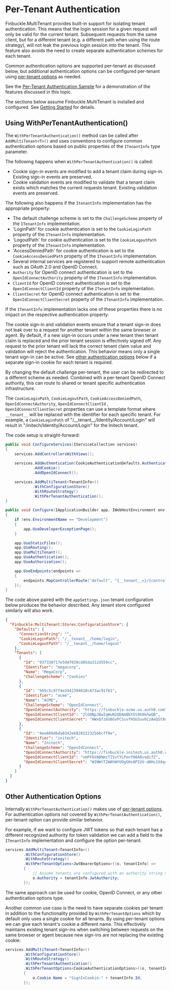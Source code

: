 # Per-Tenant Authentication

Finbuckle.MultiTenant provides built-in support for isolating tenant
authentication. This means that the login session for a given request will only
be valid for the current tenant. Subsequent requests from the same client, but
for a different tenant (e.g. a different path when using the route strategy),
will not leak the previous login session into the tenant. This feature also
avoids the need to create separate authentication schemes for each tenant.

Common authentication options are supported per-tenant as discussed below, but
additional authentication options can be configured per-tenant using
[per-tenant options](Options) as needed.

See
the [Per-Tenant Authentication Sample](https://github.com/Finbuckle/Finbuckle.MultiTenant/tree/master/samples/ASP.NET%20Core%203/PerTenantAuthenticationSample)
for a demonstration of the features discussed in this topic.

The sections below assume Finbuckle.MultiTenant is installed and configured. See
[Getting Started](GettingStarted) for details.

## Using WithPerTenantAuthentication()

The `WithPerTenantAuthentication()` method can be called after
`AddMultiTenant<T>()` and uses conventions to configure common authentication
options based on public properties of the `ITenantInfo` type parameter.

The following happens when `WithPerTenantAuthentication()` is called:

- Cookie sign-in events are modified to add a tenant claim during sign-in. Existing
  sign-in events are preserved.
- Cookie validation events are modified to validate that a tenant claim exists
  which matches the current requests tenant. Existing validation events are
  preserved.

The following also happens if the `ItenantInfo` implementation has the appropriate property:

- The default challenge scheme is set to the `ChallengeScheme` property
  of the `ITenantInfo` implementation.
- 'LoginPath' for cookie authentication is set to the `CookieLoginPath` property
  of the `ITenantInfo` implementation.
- 'LogoutPath' for cookie authentication is set to the `CookieLogoutPath`
  property of the `ITenantInfo` implementation.
- 'AccessDeniedPath' for cookie authentication is set to the
  `CookieAccessDeniedPath` property of the `ITenantInfo` implementation.
- Several internal services are registered to support remote authentication such
  as OAuth 2.0 and OpenID Connect.
- `Authority` for OpenID connect authentication is set to the
  `OpenIdConnectAuthority` property of the `ITenantInfo` implementation.
- `ClientId` for OpenID connect authentication is set to the
  `OpenIdConnectClientId` property of the `ITenantInfo` implementation.
- `ClientSecret` for OpenID connect authentication is set to the
  `OpenIdConnectClientSecret` property of the `ITenantInfo` implementation.

If the `ITenantInfo` implementation lacks one of these properties there is no
impact on the respective authentication property.

The cookie sign-in and validation events ensure that a tenant sign-in does not
leak over to a request for another tenant within the same browser or agent. By
default, if a new sign-in occurs under a new tenant then tenant claim is replaced
and the prior tenant session is effectively signed off. Any request to the prior
tenant will lack the correct tenant claim value and validation will reject the
authentication. This behavior means only a single tenant sign-in can be active.
See [other authentication options](#other-authentication-options) below if a
separate sign-in cookie for each tenant is required.

By changing the default challenge per-tenant, the user can be redirected to a
different scheme as needed. Combined with a per-tenant OpenID Connect authority,
this can route to shared or tenant specific authentication infrastructure.

The `CookieLoginPath`, `CookieLogoutPath`, `CookieAccessDeniedPath`, `OpenIdConnectAuthority`, `OpenIdConnectClientId`
, `OpenIdConnectClientSecret` properties can use a template format where `__tenant__`
will be replaced with the identifier for each specific tenant. For example, a
`CookieLoginPath` of "/\_\_tenant\_\_/Identity/Account/Login" will result in
"/initech/Identity/Account/Login" for the Initech tenant.

The code setup is straight-forward:

```cs
public void ConfigureServices(IServiceCollection services)
{
    services.AddControllersWithViews();
    
    services.AddAuthentication(CookieAuthenticationDefaults.AuthenticationScheme)
            .AddCookie()
            .AddOpenIdConnect();

    services.AddMultiTenant<TenantInfo>()
            .WithConfigurationStore()
            .WithRouteStrategy()
            .WithPerTenantAuthentication();
}

public void Configure(IApplicationBuilder app, IWebHostEnvironment env)
{
    if (env.EnvironmentName == "Development")
    {
        app.UseDeveloperExceptionPage();
    }

    app.UseStaticFiles();
    app.UseRouting();
    app.UseMultiTenant();
    app.UseAuthentication();
    app.UseAuthorization();

    app.UseEndpoints(endpoints =>
    {
        endpoints.MapControllerRoute("default", "{__tenant__=}/{controller=Home}/{action=Index}");
    });
}
```

The code above paired with the `appSettings.json` tenant configuration below
produces the behavior described. Any tenant store configured similarly will also
work.

```json
{
  "Finbuckle:MultiTenant:Stores:ConfigurationStore": {
    "Defaults": {
      "ConnectionString": "",
      "CookieLoginPath": "/__tenant__/home/login",
      "CookieLogoutPath": "/__tenant__/home/logout"
    },
    "Tenants": [
      {
        "Id": "93f330717e5d4f039cd05da312d559cc",
        "Identifier": "megacorp",
        "Name": "MegaCorp",
        "ChallengeScheme": "Cookies"
      },
      {
        "Id": "505c5c97f4e2442394610c673ac91f61",
        "Identifier": "acme",
        "Name": "ACME",
        "ChallengeScheme": "OpenIdConnect",
        "OpenIdConnectAuthority": "https://finbuckle-acme.us.auth0.com",
        "OpenIdConnectClientId": "2lGONpJBwIqWuN2QDAmBbYGt0k0khwQB",
        "OpenIdConnectClientSecret": "HWxQfz6U8GvPCSsvfH5U3uv6CzAeQSt8qHrc19_qEvUQhdsaJX9Dp-t9W-5SAj0m"
      },
      {
        "Id": "4ee609d6da0342e682012232566cff0e",
        "Identifier": "initech",
        "Name": "Initech",
        "ChallengeScheme": "OpenIdConnect",
        "OpenIdConnectAuthority": "https://finbuckle-initech.us.auth0.com",
        "OpenIdConnectClientId": "nmPF6VABNmzTISvtYLPenf08ARveQifZ",
        "OpenIdConnectClientSecret": "WINWtT2WAhWYUOgGHsAPIUV-dAHs1X4qcU6Pv98HBrorlOB5OMKetnsR0Ov0LuVm"
      }
    ]
  }
}
```

## Other Authentication Options

Internally `WithPerTenantAuthentication()` makes use of
[per-tenant options](Options). For authentication options not covered by
`WithPerTenantAuthentication()`, per-tenant option can provide similar behavior.

For example, if we want to configure JWT tokens so that each tenant has a
different recognized authority for token validation we can add a field to the
`ITenantInfo` implementation and configure the option per-tenant:

```cs
services.AddMultiTenant<TenantInfo>()
        .WithConfigurationStore()
        .WithRouteStrategy()
        .WithPerTenantOptions<JwtBearerOptions>((o, tenantInfo) =>
        {
            // Assume tenants are configured with an authority string to use here.
            o.Authority = tenantInfo.JwtAuthority;
        });
```

The same approach can be used for cookie, OpenID Connect, or any other
authentication options type.

Another common use case is the need to have separate cookies per tenant in
addition to the functionality provided by `WithPerTenantOptions` which by
default only uses a single cookie for all tenants. By using per-tenant options
we can give each tenant's cookie a different name. This effectively maintains
existing tenant sign-ins when switching between requests on the same browser or
agent because new sign-ins are not replacing the existing cookie:

```cs
services.AddMultiTenant<TenantInfo>()
        .WithConfigurationStore()
        .WithRouteStrategy()
        .WithPerTenantAuthentication()
        .WithPerTenantOptions<CookieAuthenticationOptions>((o, tenantInfo) =>
        {
            o.Cookie.Name = "SignInCookie-" + tenantInfo.Id;
        });
```
